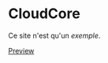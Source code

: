 # CloudCore

Ce site n'est qu'un *exemple*.

[Preview](https://htmlpreview.github.io/?https://github.com/Alex40r/CloudCore/blob/master/index.html)
